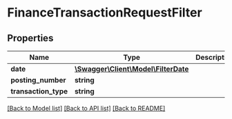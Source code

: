 # FinanceTransactionRequestFilter

## Properties
Name | Type | Description | Notes
------------ | ------------- | ------------- | -------------
**date** | [**\Swagger\Client\Model\FilterDate**](FilterDate.md) |  | [optional] 
**posting_number** | **string** |  | [optional] 
**transaction_type** | **string** |  | [optional] 

[[Back to Model list]](../README.md#documentation-for-models) [[Back to API list]](../README.md#documentation-for-api-endpoints) [[Back to README]](../README.md)


